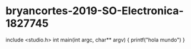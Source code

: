 # bryancortes-2019-SO-Electronica-1827745
include <studio.h>
int main(int argc, char** argv) {
  printf("hola mundo")
 }
